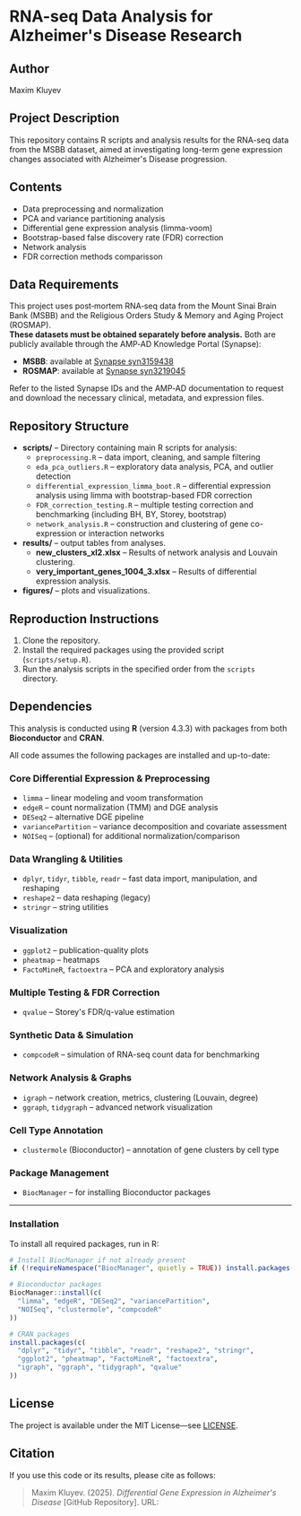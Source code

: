 # RNA-seq Data Analysis for Alzheimer's Disease Research

## Author
Maxim Kluyev

## Project Description
This repository contains R scripts and analysis results for the RNA-seq data from the MSBB dataset, aimed at investigating long-term gene expression changes associated with Alzheimer's Disease progression.

## Contents
- Data preprocessing and normalization
- PCA and variance partitioning analysis
- Differential gene expression analysis (limma-voom)
- Bootstrap-based false discovery rate (FDR) correction
- Network analysis
- FDR correction methods comparisson

## Data Requirements

This project uses post‑mortem RNA‑seq data from the Mount Sinai Brain Bank (MSBB) and the Religious Orders Study & Memory and Aging Project (ROSMAP).  
**These datasets must be obtained separately before analysis.** Both are publicly available through the AMP‑AD Knowledge Portal (Synapse):

- **MSBB**: available at [Synapse syn3159438](https://www.synapse.org/Synapse:syn3159438)
- **ROSMAP**: available at [Synapse syn3219045](https://www.synapse.org/Synapse:syn3219045)

Refer to the listed Synapse IDs and the AMP‑AD documentation to request and download the necessary clinical, metadata, and expression files.


## Repository Structure
- **scripts/** – Directory containing main R scripts for analysis:
    - `preprocessing.R` – data import, cleaning, and sample filtering
    - `eda_pca_outliers.R` – exploratory data analysis, PCA, and outlier detection
    - `differential_expression_limma_boot.R` – differential expression analysis using limma with bootstrap-based FDR correction
    - `FDR_correction_testing.R` – multiple testing correction and benchmarking (including BH, BY, Storey, bootstrap)
    - `network_analysis.R` – construction and clustering of gene co-expression or interaction networks
- **results/** – output tables from analyses.
    - **new_clusters_xl2.xlsx** – Results of network analysis and Louvain clustering.
    - **very_important_genes_1004_3.xlsx** – Results of differential expression analysis.
- **figures/** – plots and visualizations.

## Reproduction Instructions
1. Clone the repository.
2. Install the required packages using the provided script (`scripts/setup.R`).
3. Run the analysis scripts in the specified order from the `scripts` directory.


## Dependencies

This analysis is conducted using **R** (version 4.3.3) with packages from both **Bioconductor** and **CRAN**.

All code assumes the following packages are installed and up-to-date:

### Core Differential Expression & Preprocessing
- `limma` – linear modeling and voom transformation
- `edgeR` – count normalization (TMM) and DGE analysis
- `DESeq2` – alternative DGE pipeline
- `variancePartition` – variance decomposition and covariate assessment
- `NOISeq` – (optional) for additional normalization/comparison

### Data Wrangling & Utilities
- `dplyr`, `tidyr`, `tibble`, `readr` – fast data import, manipulation, and reshaping
- `reshape2` – data reshaping (legacy)
- `stringr` – string utilities

### Visualization
- `ggplot2` – publication-quality plots
- `pheatmap` – heatmaps
- `FactoMineR`, `factoextra` – PCA and exploratory analysis

### Multiple Testing & FDR Correction
- `qvalue` – Storey's FDR/q-value estimation

### Synthetic Data & Simulation
- `compcodeR` – simulation of RNA-seq count data for benchmarking

### Network Analysis & Graphs
- `igraph` – network creation, metrics, clustering (Louvain, degree)
- `ggraph`, `tidygraph` – advanced network visualization

### Cell Type Annotation
- `clustermole` (Bioconductor) – annotation of gene clusters by cell type

### Package Management
- `BiocManager` – for installing Bioconductor packages

---

### Installation

To install all required packages, run in R:

```r
# Install BiocManager if not already present
if (!requireNamespace("BiocManager", quietly = TRUE)) install.packages("BiocManager")

# Bioconductor packages
BiocManager::install(c(
  "limma", "edgeR", "DESeq2", "variancePartition", 
  "NOISeq", "clustermole", "compcodeR"
))

# CRAN packages
install.packages(c(
  "dplyr", "tidyr", "tibble", "readr", "reshape2", "stringr",
  "ggplot2", "pheatmap", "FactoMineR", "factoextra",
  "igraph", "ggraph", "tidygraph", "qvalue"
))

```

## License
The project is available under the MIT License—see [LICENSE](LICENSE).

## Citation
If you use this code or its results, please cite as follows:

> Maxim Kluyev. (2025). *Differential Gene Expression in Alzheimer's Disease* [GitHub Repository]. URL: <repository-url>

